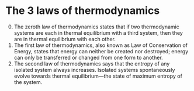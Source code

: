 # The 3 laws of thermodynamics

0. The zeroth law of thermodynamics states that if two thermodynamic systems are each in thermal equilibrium with a third system, then they are in thermal equilibrium with each other.
1. The first law of thermodynamics, also known as Law of Conservation of Energy, states that energy can neither be created nor destroyed; energy can only be transferred or changed from one form to another.
2. The second law of thermodynamics says that the entropy of any isolated system always increases. Isolated systems spontaneously evolve towards thermal equilibrium—the state of maximum entropy of the system.